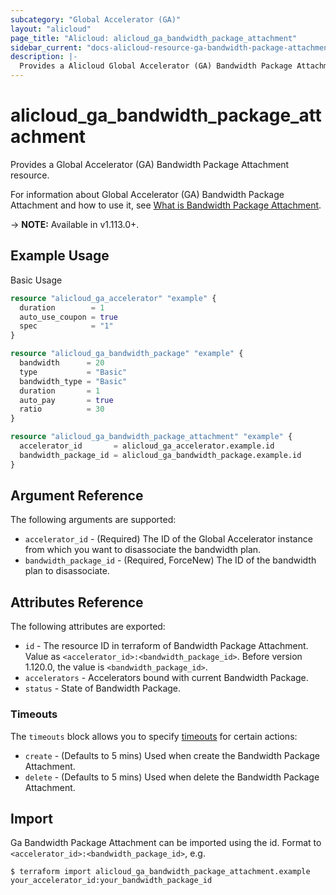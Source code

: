 ```yaml
---
subcategory: "Global Accelerator (GA)"
layout: "alicloud"
page_title: "Alicloud: alicloud_ga_bandwidth_package_attachment"
sidebar_current: "docs-alicloud-resource-ga-bandwidth-package-attachment"
description: |-
  Provides a Alicloud Global Accelerator (GA) Bandwidth Package Attachment resource.
---
```


# alicloud\_ga\_bandwidth\_package\_attachment

Provides a Global Accelerator (GA) Bandwidth Package Attachment resource.

For information about Global Accelerator (GA) Bandwidth Package Attachment and how to use it, see [What is Bandwidth Package Attachment](https://www.alibabacloud.com/help/en/doc-detail/153241.htm).

-> **NOTE:** Available in v1.113.0+.

## Example Usage

Basic Usage

```terraform
resource "alicloud_ga_accelerator" "example" {
  duration        = 1
  auto_use_coupon = true
  spec            = "1"
}

resource "alicloud_ga_bandwidth_package" "example" {
  bandwidth      = 20
  type           = "Basic"
  bandwidth_type = "Basic"
  duration       = 1
  auto_pay       = true
  ratio          = 30
}

resource "alicloud_ga_bandwidth_package_attachment" "example" {
  accelerator_id       = alicloud_ga_accelerator.example.id
  bandwidth_package_id = alicloud_ga_bandwidth_package.example.id
}
```

## Argument Reference

The following arguments are supported:

* `accelerator_id` - (Required) The ID of the Global Accelerator instance from which you want to disassociate the bandwidth plan.
* `bandwidth_package_id` - (Required, ForceNew) The ID of the bandwidth plan to disassociate.

## Attributes Reference

The following attributes are exported:

* `id` - The resource ID in terraform of Bandwidth Package Attachment. Value as `<accelerator_id>:<bandwidth_package_id>`. Before version 1.120.0, the value is `<bandwidth_package_id>`.
* `accelerators` - Accelerators bound with current Bandwidth Package.
* `status` - State of Bandwidth Package.

### Timeouts

The `timeouts` block allows you to specify [timeouts](https://www.terraform.io/docs/configuration-0-11/resources.html#timeouts) for certain actions:

* `create` - (Defaults to 5 mins) Used when create the Bandwidth Package Attachment.
* `delete` - (Defaults to 5 mins) Used when delete the Bandwidth Package Attachment.

## Import

Ga Bandwidth Package Attachment can be imported using the id. Format to `<accelerator_id>:<bandwidth_package_id>`, e.g.

```
$ terraform import alicloud_ga_bandwidth_package_attachment.example your_accelerator_id:your_bandwidth_package_id
```
